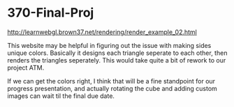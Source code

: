 # 370-Final-Proj

http://learnwebgl.brown37.net/rendering/render_example_02.html

This website may be helpful in figuring out the issue with making sides unique colors. Basically it designs each triangle seperate
to each other, then renders the triangles seperately. This would take quite a bit of rework to our project ATM. 

If we can get the colors right, I think that will be a fine standpoint for our progress presentation, and actually rotating the cube and
adding custom images can wait til the final due date. 
